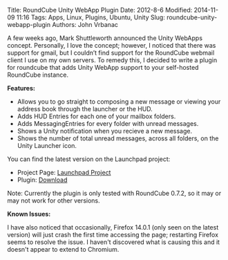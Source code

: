 Title: RoundCube Unity WebApp Plugin
Date: 2012-8-6
Modified: 2014-11-09 11:16
Tags: Apps, Linux, Plugins, Ubuntu, Unity
Slug: roundcube-unity-webapp-plugin
Authors: John Vrbanac


A few weeks ago, Mark Shuttleworth announced the Unity WebApps concept. Personally, I love the concept; however, I noticed that there was support for gmail, but I couldn’t find support for the RoundCube webmail client I use on my own servers. To remedy this, I decided to write a plugin for roundcube that adds Unity WebApp support to your self-hosted RoundCube instance.

**Features:**

* Allows you to go straight to composing a new message or viewing your address book through the launcher or the HUD.
* Adds HUD Entries for each one of your mailbox folders.
* Adds MessagingEntries for every folder with unread messages.
* Shows a Unity notification when you recieve a new message.
* Shows the number of total unread messages, across all folders, on the Unity Launcher icon.

You can find the latest version on the Launchpad project:

* Project Page: [Launchpad Project](https://launchpad.net/roundcube-unity-webapp-plugin)
* Plugin: [Download](https://launchpad.net/roundcube-unity-webapp-plugin/trunk/0.1/+download/roundcube-unity-webapp-plugin-0.1.tar.gz)

Note: Currently the plugin is only tested with RoundCube 0.7.2, so it may or may not work for other versions.

**Known Issues:**

I have also noticed that occasionally, Firefox 14.0.1 (only seen on the latest version) will just crash the first time accessing the page; restarting Firefox seems to resolve the issue. I haven't discovered what is causing this and it doesn't appear to extend to Chromium.